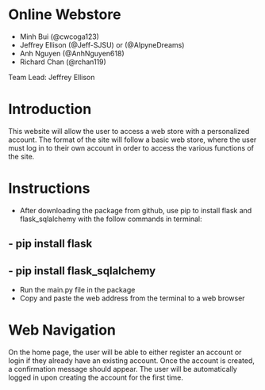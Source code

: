 # Online Webstore
- Minh Bui (@cwcoga123)
- Jeffrey Ellison (@Jeff-SJSU) or (@AlpyneDreams)
- Anh Nguyen (@AnhNguyen618)
- Richard Chan (@rchan119)

Team Lead: Jeffrey Ellison

# Introduction
This website will allow the user to access a web store with a personalized account.
The format of the site will follow a basic web store, where the user must log in to their
own account in order to access the various functions of the site.

# Instructions
- After downloading the package from github, use pip to install flask and flask_sqlalchemy with the follow commands in terminal:
## - pip install flask
## - pip install flask_sqlalchemy
- Run the main.py file in the package
- Copy and paste the web address from the terminal to a web browser

# Web Navigation
On the home page, the user will be able to either register an account or login if they already have an existing account.
Once the account is created, a confirmation message should appear. The user will be automatically logged in upon creating the
account for the first time. 
